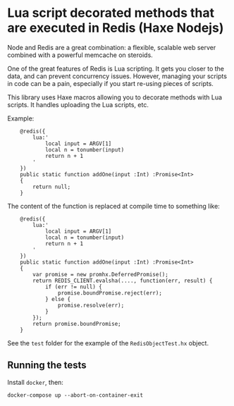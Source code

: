 # Lua script decorated methods that are executed in Redis (Haxe Nodejs)

Node and Redis are a great combination: a flexible, scalable web server combined with a powerful memcache on steroids.

One of the great features of Redis is Lua scripting. It gets you closer to the data, and can prevent concurrency issues. However, managing your scripts in code can be a pain, especially if you start re-using pieces of scripts.

This library uses Haxe macros allowing you to decorate methods with Lua scripts. It handles uploading the Lua scripts, etc.


Example:

```
	@redis({
		lua:'
			local input = ARGV[1]
			local n = tonumber(input)
			return n + 1
		'
	})
	public static function addOne(input :Int) :Promise<Int>
	{
		return null;
	}
```

The content of the function is replaced at compile time to something like:

```
	@redis({
		lua:'
			local input = ARGV[1]
			local n = tonumber(input)
			return n + 1
		'
	})
	public static function addOne(input :Int) :Promise<Int>
	{
		var promise = new promhx.DeferredPromise();
		return REDIS_CLIENT.evalsha(...., function(err, result) {
			if (err != null) {
				promise.boundPromise.reject(err);
			} else {
				promise.resolve(err);
			}
		});
		return promise.boundPromise;
	}
```

See the `test` folder for the example of the `RedisObjectTest.hx` object.

## Running the tests

Install `docker`, then:

	docker-compose up --abort-on-container-exit



